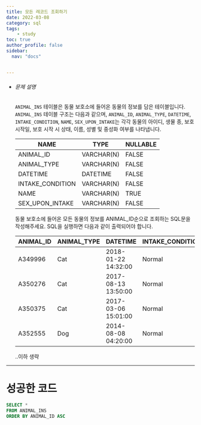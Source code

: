 ```yaml
---
title: 모든 레코드 조회하기
date: 2022-03-08
category: sql
tags:
    - study
toc: true
author_profile: false
sidebar:
  nav: "docs"


---
```


- ###### 문제 설명

  `ANIMAL_INS` 테이블은 동물 보호소에 들어온 동물의 정보를 담은 테이블입니다. `ANIMAL_INS` 테이블 구조는 다음과 같으며, `ANIMAL_ID`, `ANIMAL_TYPE`, `DATETIME`, `INTAKE_CONDITION`, `NAME`, `SEX_UPON_INTAKE`는 각각 동물의 아이디, 생물 종, 보호 시작일, 보호 시작 시 상태, 이름, 성별 및 중성화 여부를 나타냅니다.

  | NAME             | TYPE       | NULLABLE |
  | ---------------- | ---------- | -------- |
  | ANIMAL_ID        | VARCHAR(N) | FALSE    |
  | ANIMAL_TYPE      | VARCHAR(N) | FALSE    |
  | DATETIME         | DATETIME   | FALSE    |
  | INTAKE_CONDITION | VARCHAR(N) | FALSE    |
  | NAME             | VARCHAR(N) | TRUE     |
  | SEX_UPON_INTAKE  | VARCHAR(N) | FALSE    |

  동물 보호소에 들어온 모든 동물의 정보를 ANIMAL_ID순으로 조회하는 SQL문을 작성해주세요. SQL을 실행하면 다음과 같이 출력되어야 합니다.

  | ANIMAL_ID | ANIMAL_TYPE | DATETIME            | INTAKE_CONDITION | NAME   | SEX_UPON_INTAKE |
  | --------- | ----------- | ------------------- | ---------------- | ------ | --------------- |
  | A349996   | Cat         | 2018-01-22 14:32:00 | Normal           | Sugar  | Neutered Male   |
  | A350276   | Cat         | 2017-08-13 13:50:00 | Normal           | Jewel  | Spayed Female   |
  | A350375   | Cat         | 2017-03-06 15:01:00 | Normal           | Meo    | Neutered Male   |
  | A352555   | Dog         | 2014-08-08 04:20:00 | Normal           | Harley | Spayed Female   |

  ..이하 생략

------

# 성공한 코드

```sql
SELECT *
FROM ANIMAL_INS
ORDER BY ANIMAL_ID ASC
```

